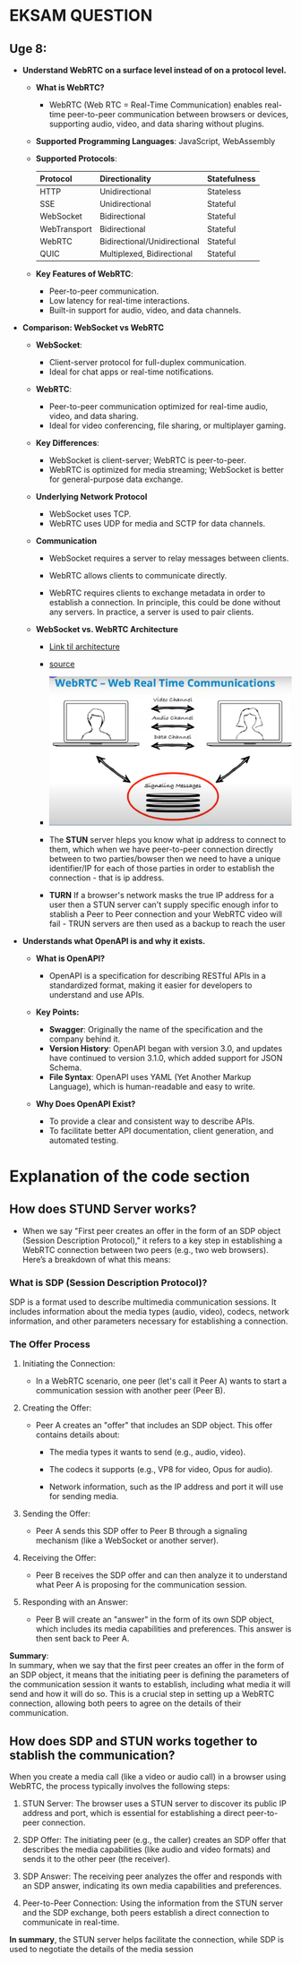 # EKSAM QUESTION

## Uge 8:

* **Understand WebRTC on a surface level instead of on a protocol level.**
    - **What is WebRTC?**
        * WebRTC (Web RTC = Real-Time Communication) enables real-time peer-to-peer communication between browsers or devices, supporting audio, video, and data sharing without plugins.

    - **Supported Programming Languages**: JavaScript, WebAssembly

    - **Supported Protocols**:

        | Protocol     | Directionality            | Statefulness |
        |-------------|---------------------------|-------------|
        | HTTP         | Unidirectional           | Stateless   |
        | SSE          | Unidirectional           | Stateful    |
        | WebSocket    | Bidirectional            | Stateful    |
        | WebTransport | Bidirectional            | Stateful    |
        | WebRTC       | Bidirectional/Unidirectional | Stateful |
        | QUIC         | Multiplexed, Bidirectional | Stateful |

    - **Key Features of WebRTC**:
        * Peer-to-peer communication.
        * Low latency for real-time interactions.
        * Built-in support for audio, video, and data channels.

* **Comparison: WebSocket vs WebRTC**
    - **WebSocket**:
        * Client-server protocol for full-duplex communication.
        * Ideal for chat apps or real-time notifications.

    - **WebRTC**:
        * Peer-to-peer communication optimized for real-time audio, video, and data sharing.
        * Ideal for video conferencing, file sharing, or multiplayer gaming.

    - **Key Differences**:
        * WebSocket is client-server; WebRTC is peer-to-peer.
        * WebRTC is optimized for media streaming; WebSocket is better for general-purpose data exchange.
    - **Underlying Network Protocol**
        * WebSocket uses TCP.
        * WebRTC uses UDP for media and SCTP for data channels.

    - **Communication**
        * WebSocket requires a server to relay messages between clients.

        * WebRTC allows clients to communicate directly.

        * WebRTC requires clients to exchange metadata in order to establish a connection. In principle, this could be done without any servers. In practice, a server is used to pair clients.

    - **WebSocket vs. WebRTC Architecture**
        * [Link til architecture](https://requestum.com/blog/webrtc-vs-websockets)

        * [source ](https://www.youtube.com/watch?v=4dLJmZOcWFc)
         - ![alt text](image.png)
        
        * The **STUN** server hleps you know what ip address to connect to them, which when we have peer-to-peer connection directly between to two parties/bowser then we need to have a unique identifier/IP for each of those parties in order to establish the connection - that is ip address.

        * **TURN** If a browser's network masks the true IP address for a user then a STUN server can't supply specific enough infor to stablish a Peer to Peer connection and your WebRTC video will fail -  TRUN servers are then used as a backup to reach the user
     
* **Understands what OpenAPI is and why it exists.**
    - **What is OpenAPI?** 
        * OpenAPI is a specification for describing RESTful APIs in a standardized format, making it easier for developers to understand and use APIs.

    - **Key Points:**
        *  **Swagger**: Originally the name of the specification and the company behind it.
        * **Version History**: OpenAPI began with version 3.0, and updates have continued to version 3.1.0, which added support for JSON Schema.
        * **File Syntax**: OpenAPI uses YAML (Yet Another Markup Language), which is human-readable and easy to write.

    - **Why Does OpenAPI Exist?**
        * To provide a clear and consistent way to describe APIs.
        * To facilitate better API documentation, client generation, and automated testing.

# Explanation of the code section

## How does **STUND** Server works?

- When we say "First peer creates an offer in the form of an SDP object (Session Description Protocol)," it refers to a key step in establishing a WebRTC connection between two peers (e.g., two web browsers). Here’s a breakdown of what this means:

### What is SDP (Session Description Protocol)?
SDP is a format used to describe multimedia communication sessions. It includes information about the media types (audio, video), codecs, network information, and other parameters necessary for establishing a connection.

### The Offer Process

1. Initiating the Connection:
    - In a WebRTC scenario, one peer (let's call it Peer A) wants to start a communication session with another peer (Peer B).

2. Creating the Offer:
    * Peer A creates an "offer" that includes an SDP object. This offer contains details about:
        - The media types it wants to send (e.g., audio, video).

        - The codecs it supports (e.g., VP8 for video, Opus for audio).

        - Network information, such as the IP address and port it will use for sending media.

3. Sending the Offer:
    * Peer A sends this SDP offer to Peer B through a signaling mechanism (like a WebSocket or another server).

4. Receiving the Offer:
    * Peer B receives the SDP offer and can then analyze it to understand what Peer A is proposing for the communication session.
5. Responding with an Answer:
    * Peer B will create an "answer" in the form of its own SDP object, which includes its media capabilities and preferences. This answer is then sent back to Peer A.

**Summary**: <br>
In summary, when we say that the first peer creates an offer in the form of an SDP object, it means that the initiating peer is defining the parameters of the communication session it wants to establish, including what media it will send and how it will do so. This is a crucial step in setting up a WebRTC connection, allowing both peers to agree on the details of their communication.

## How does SDP and STUN works together to stablish the communication? 

When you create a media call (like a video or audio call) in a browser using WebRTC, the process typically involves the following steps:
1. STUN Server: The browser uses a STUN server to discover its public IP address and port, which is essential for establishing a direct peer-to-peer connection.

2. SDP Offer: The initiating peer (e.g., the caller) creates an SDP offer that describes the media capabilities (like audio and video formats) and sends it to the other peer (the receiver).

3. SDP Answer: The receiving peer analyzes the offer and responds with an SDP answer, indicating its own media capabilities and preferences.

4. Peer-to-Peer Connection: Using the information from the STUN server and the SDP exchange, both peers establish a direct connection to communicate in real-time.

**In summary**, the STUN server helps facilitate the connection, while SDP is used to negotiate the details of the media session